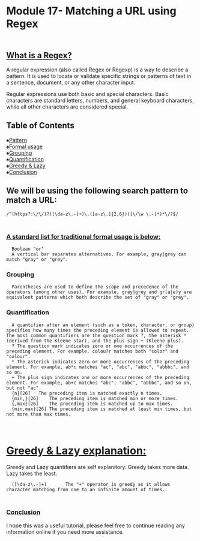 # Module 17- Matching a URL using Regex

## <br><b><u>What is a Regex?</u></b>
A regular expression (also called Regex or Regexp) is a way to describe a pattern. It is used to locate or validate specific strings or patterns of text in a sentence, document, or any other character input.

Regular expressions use both basic and special characters. Basic characters are standard letters, numbers, and general keyboard characters, while all other characters are considered special.

## Table of Contents

♠[Pattern](#we-will-be-using-the-following-search-pattern-to-match-a-url)<br>
♠[Formal usage](#a-standard-list-for-traditional-formal-usage-is-below)<br>
♠[Grouping](#grouping)<br>
♠[Quantification](#quantification)<br>
♠[Greedy & Lazy](#greedy--lazy-explanation)<br>
♠[Conclusion](#conclusion)<br>

## We will be using the following search pattern to match a URL:

    /^(https?:\/\/)?([\da-z\.-]+)\.([a-z\.]{2,6})([\/\w \.-]*)*\/?$/

### <br><b><u>A standard list for traditional formal usage is below:</u></b>

      Boolean "or"
      A vertical bar separates alternatives. For example, gray|grey can match "gray" or "grey".
### Grouping
      Parentheses are used to define the scope and precedence of the operators (among other uses). For example, gray|grey and gr(a|e)y are equivalent patterns which both describe the set of "gray" or "grey".
###  Quantification
      A quantifier after an element (such as a token, character, or group) specifies how many times the preceding element is allowed to repeat. The most common quantifiers are the question mark ?, the asterisk * (derived from the Kleene star), and the plus sign + (Kleene plus).
      ?	The question mark indicates zero or one occurrences of the preceding element. For example, colou?r matches both "color" and "colour".
      *	The asterisk indicates zero or more occurrences of the preceding element. For example, ab*c matches "ac", "abc", "abbc", "abbbc", and so on.
      +	The plus sign indicates one or more occurrences of the preceding element. For example, ab+c matches "abc", "abbc", "abbbc", and so on, but not "ac".
      {n}[26]	The preceding item is matched exactly n times.
      {min,}[26]	The preceding item is matched min or more times.
      {,max}[26]	The preceding item is matched up to max times.
      {min,max}[26]	The preceding item is matched at least min times, but not more than max times.

# <br><b><u>Greedy & Lazy explanation:</u></b>

   Greedy and Lazy quantifiers are self explanitory. Greedy takes more data. Lazy takes the least.

      ([\da-z\.-]+)       The "+" operator is greedy as it allows character matching from one to an infinite amount of times.

### <br><b><u>Conclusion</u></b>

I hope this was a useful tutorial, please feel free to continue reading any information online if you need more assistance.